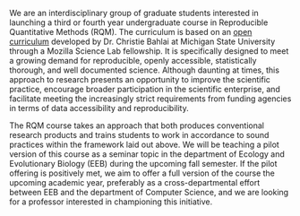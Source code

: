 We are an interdisciplinary group of graduate students interested in launching a third or fourth year undergraduate course in Reproducible Quantitative Methods (RQM). The curriculum is based on an [open curriculum](https://cbahlai.github.io/rqm-template/) developed by Dr. Christie Bahlai at Michigan State University through a Mozilla Science Lab fellowship. It is specifically designed to meet a growing demand for reproducible, openly accessible, statistically thorough, and well documented science. Although daunting at times, this approach to research presents an opportunity to improve the scientific practice, encourage broader participation in the scientific enterprise, and facilitate meeting the increasingly strict requirements from funding agencies in terms of data accessibility and reproducibility.

The RQM course takes an approach that both produces conventional research products and trains students to work in accordance to sound practices within the framework laid out above. We will be teaching a pilot version of this course as a seminar topic in the department of Ecology and Evolutionary Biology (EEB) during the upcoming fall semester. If the pilot offering is positively met, we aim to offer a full version of the course the upcoming academic year, preferably as a cross-departmental effort between EEB and the department of Computer Science, and we are looking for a professor interested in championing this initiative.
